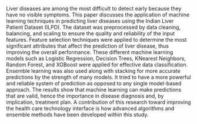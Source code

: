 Liver diseases are among the most difficult to detect early because they have no visible 
symptoms. This paper discusses the application of machine learning techniques in predicting 
liver diseases using the Indian Liver Patient Dataset (ILPD). The dataset was preprocessed by 
data cleaning, balancing, and scaling to ensure the quality and reliability of the input features. 
Feature selection techniques were applied to determine the most significant attributes that affect 
the prediction of liver disease, thus improving the overall performance. These different 
machine learning models such as Logistic Regression, Decision Trees, KNearest Neighbors, 
Random Forest, and XGBoost were applied for effective data classification. Ensemble learning 
was also used along with stacking for more accurate predictions by the strength of many 
models. It tried to have a more powerful and reliable system of prediction as opposed to any 
single model-based approach. The results show that machine learning can make predictions 
that are valid, hence the importance in disease diagnosis and, by implication, treatment plan. A 
contribution of this research toward improving the health care technology interface is how 
advanced algorithms and ensemble methods have been developed within this study. 
